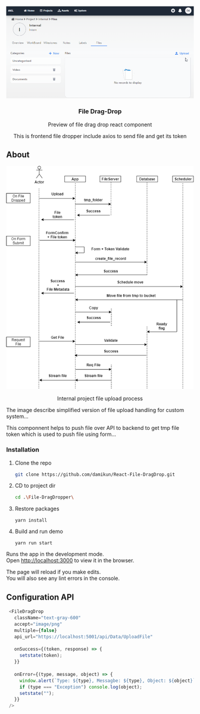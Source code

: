 

<!-- PROJECT LOGO -->
<br />
<p align="center">
  <a href="https://github.com/damikun/React-File-DragDrop">
  <img src="../images/Upload.gif" alt="Example demo" >
  </a>

  <h3 align="center">File Drag-Drop</h3>

  <p align="center">
   Preview of file drag drop react component
  </p>
    <p align="center">
   This is frontend file dropper include axios to send file and get its token
  </p>
</p>


<!-- ABOUT -->
## About

<p align="center">
  <a href="https://github.com/damikun/React-File-DragDrop">
    <img src="images/fileProcess.png" alt="Example demo" >
  </a>
  
  <p align="center">
   Internal project file upload process
  </p>
</p>

The image describe simplified version of file upload handling for custom system...

This componnent helps to push file over API to backend to get tmp file token which is used to push file using form...


### Installation

1. Clone the repo
   ```sh
   git clone https://github.com/damikun/React-File-DragDrop.git
   ```
2. CD to project dir
   ```sh
   cd .\File-DragDropper\
   ```
3. Restore packages
   ```
   yarn install
   ```
4. Build and run demo
   ```
   yarn run start
   ```

Runs the app in the development mode.\
Open [http://localhost:3000](http://localhost:3000) to view it in the browser.

The page will reload if you make edits.\
You will also see any lint errors in the console.

<!-- USAGE EXAMPLES -->
## Configuration API

   ```js
    <FileDragDrop
      className="text-gray-600"
      accept="image/png"
      multiple={false}
      api_url="https://localhost:5001/api/Data/UploadFile"

      onSuccess={(token, response) => {
        setstate(token);
      }}

      onError={(type, message, object) => {
        window.alert(`Type: ${type}, Messagbe: ${type}, Object: ${object}`)   
        if (type === "Exception") console.log(object);
        setstate("");
      }}
    />
   ```
